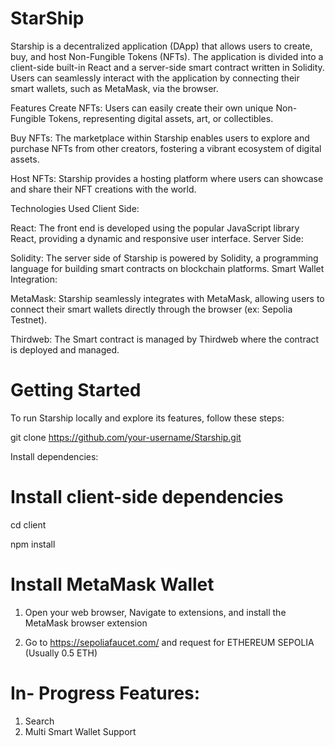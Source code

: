 # StarShip

Starship is a decentralized application (DApp) that allows users to create, buy, and host Non-Fungible Tokens (NFTs). The application is divided into a client-side built-in React and a server-side smart contract written in Solidity. Users can seamlessly interact with the application by connecting their smart wallets, such as MetaMask, via the browser.

Features
Create NFTs:
Users can easily create their own unique Non-Fungible Tokens, representing digital assets, art, or collectibles.

Buy NFTs:
The marketplace within Starship enables users to explore and purchase NFTs from other creators, fostering a vibrant ecosystem of digital assets.

Host NFTs:
Starship provides a hosting platform where users can showcase and share their NFT creations with the world.

Technologies Used
Client Side:

React: The front end is developed using the popular JavaScript library React, providing a dynamic and responsive user interface.
Server Side:

Solidity: The server side of Starship is powered by Solidity, a programming language for building smart contracts on blockchain platforms.
Smart Wallet Integration:

MetaMask: Starship seamlessly integrates with MetaMask, allowing users to connect their smart wallets directly through the browser (ex: Sepolia Testnet).

Thirdweb: The Smart contract is managed by Thirdweb where the contract is deployed and managed.

# Getting Started
To run Starship locally and explore its features, follow these steps:



git clone https://github.com/your-username/Starship.git


Install dependencies:



# Install client-side dependencies

cd client

npm install


# Install MetaMask Wallet

1. Open your web browser, Navigate to extensions, and install the MetaMask browser extension

2. Go to https://sepoliafaucet.com/ and request for ETHEREUM SEPOLIA (Usually 0.5 ETH)


# In- Progress Features:

1. Search
2. Multi Smart Wallet Support 




